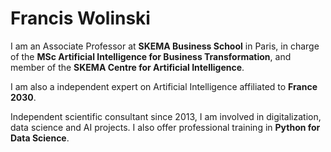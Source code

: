 # Francis Wolinski

I am an Associate Professor at **SKEMA Business School** in Paris, in charge of the **MSc Artificial Intelligence for Business Transformation**, and member of the **SKEMA Centre for Artificial Intelligence**.

I am also a independent expert on Artificial Intelligence affiliated to **France 2030**.

Independent scientific consultant since 2013, I am involved in digitalization, data science and AI projects. I also offer professional training in **Python for Data Science**.
